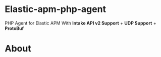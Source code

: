 # Elastic-apm-php-agent

PHP Agent for Elastic APM With **Intake API v2 Support** + **UDP Support** + **ProtoBuf**

# About
